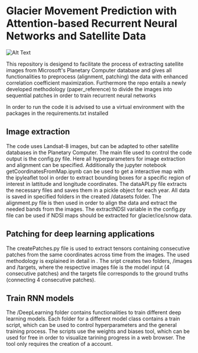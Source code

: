 # Glacier Movement Prediction with Attention-based Recurrent Neural Networks and Satellite Data
![Alt Text](animationParvatialigned.gif)

This repository is desigend to facilitate the process of extracting satellite images from Microsoft's Planetary Computer database and gives all functionalities to preprocess (alignment, patching) the data with enhanced correlation coefficient maximization. Furthermore the repo entails a newly developed methodology (paper_reference) to divide the images into sequential patches in order to train recurrent neural networks

In order to run the code it is advised to use a virtual environment with the packages in the requirements.txt installed

## Image extraction
The code uses Landsat-8 images, but can be adapted to other satellite databases in the Planetary Computer. The main file used to control the code output is the config.py file. Here all hyperparameters for image extraction and alignment can be specified. Additionally the jupyter notebook getCoordinatesFromMap.ipynb can be used to get a interactive map with the ipyleaflet tool in order to extract bounding boxes for a specific region of interest in lattitude and longitude coordinates. The dataAPI.py file extracts the necessary files and saves them in a pickle object for each year. All data is saved in specified folders in the created /datasets folder. The alignment.py file is then used in order to align the data and extract the needed bands from the images. The extractNDSI variable in the config.py file can be used if NDSI maps should be extracted for glacier/ice/snow data. 

## Patching for deep learning applications
The createPatches.py file is used to extract tensors containing consecutive patches from the same coordinates across time from the images. The used methodology is explained in detail in <paper link>. The sript creates two folders, /images and /targets, where the respective images file is the model input (4 consecutive patches) and the targets file corresponds to the ground truths (connecting 4 consecutive patches). 

## Train RNN models
The /DeepLearning folder contains functionalities to train different deep learning models. Each folder for a different model class contains a train script, which can be used to control hyperparameters and the general training process. The scripts use the weights and biases tool, which can be used for free in order to visualize tarining progress in a web browser. The tool only requires the creation of a account. 
